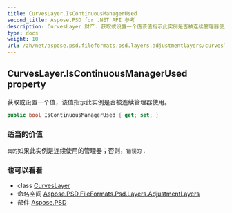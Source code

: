 ```yaml
---
title: CurvesLayer.IsContinuousManagerUsed
second_title: Aspose.PSD for .NET API 参考
description: CurvesLayer 财产. 获取或设置一个值该值指示此实例是否被连续管理器使用
type: docs
weight: 10
url: /zh/net/aspose.psd.fileformats.psd.layers.adjustmentlayers/curveslayer/iscontinuousmanagerused/
---
```

## CurvesLayer.IsContinuousManagerUsed property

获取或设置一个值，该值指示此实例是否被连续管理器使用。

```csharp
public bool IsContinuousManagerUsed { get; set; }
```

### 适当的价值

`真的`如果此实例是连续使用的管理器；否则，`错误的` .

### 也可以看看

* class [CurvesLayer](../)
* 命名空间 [Aspose.PSD.FileFormats.Psd.Layers.AdjustmentLayers](../../curveslayer/)
* 部件 [Aspose.PSD](../../../)


